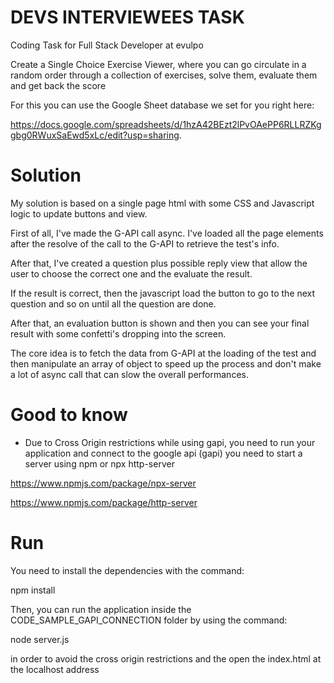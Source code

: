 # DEVS INTERVIEWEES TASK
Coding Task for Full Stack Developer at evulpo 

Create a Single Choice Exercise Viewer, where you can go circulate in a random order through a collection of exercises, solve them, evaluate them and get back the score

For this you can use the Google Sheet database we set for you right here:

https://docs.google.com/spreadsheets/d/1hzA42BEzt2lPvOAePP6RLLRZKggbg0RWuxSaEwd5xLc/edit?usp=sharing.

# Solution

My solution is based on a single page html with some CSS and Javascript logic to update buttons and view.

First of all, I've made the G-API call async. I've loaded all the page elements after the resolve of the call to the G-API to retrieve the test's info.

After that, I've created a question plus possible reply view that allow the user to choose the correct one and the evaluate the result.

If the result is correct, then the javascript load the button to go to the next question and so on until all the question are done.

After that, an evaluation button is shown and then you can see your final result with some confetti's dropping into the screen.

The core idea is to fetch the data from G-API at the loading of the test and then manipulate an array of object to speed up the process and don't make a lot of async call that can slow the overall performances.


# Good to know

* Due to Cross Origin restrictions while using gapi, you need to run your application and connect to the google api (gapi) you need to start a server using npm or npx  http-server

https://www.npmjs.com/package/npx-server

https://www.npmjs.com/package/http-server


# Run

You need to install the dependencies with the command:

npm install

Then, you can run the application inside the CODE_SAMPLE_GAPI_CONNECTION folder by using the command:

node server.js 

in order to avoid the cross origin restrictions and the open the index.html at the localhost address
